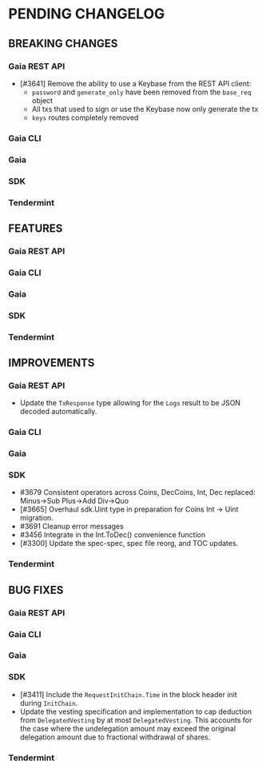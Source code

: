 # PENDING CHANGELOG

<!----------------------------- BREAKING CHANGES ----------------------------->

## BREAKING CHANGES

### Gaia REST API

* [\#3641] Remove the ability to use a Keybase from the REST API client:
  * `password` and `generate_only` have been removed from the `base_req` object
  * All txs that used to sign or use the Keybase now only generate the tx
  * `keys` routes completely removed

### Gaia CLI

### Gaia

### SDK

### Tendermint

<!--------------------------------- FEATURES --------------------------------->

## FEATURES

### Gaia REST API

### Gaia CLI

### Gaia

### SDK

### Tendermint

<!------------------------------- IMPROVEMENTS ------------------------------->

## IMPROVEMENTS

### Gaia REST API

* Update the `TxResponse` type allowing for the `Logs` result to be JSON
decoded automatically.

### Gaia CLI

### Gaia

### SDK

* \#3679 Consistent operators across Coins, DecCoins, Int, Dec
          replaced: Minus->Sub Plus->Add Div->Quo
* [\#3665] Overhaul sdk.Uint type in preparation for Coins Int -> Uint migration.
* \#3691 Cleanup error messages
* \#3456 Integrate in the Int.ToDec() convenience function
* [\#3300] Update the spec-spec, spec file reorg, and TOC updates.

### Tendermint

<!--------------------------------- BUG FIXES -------------------------------->

## BUG FIXES

### Gaia REST API

### Gaia CLI

### Gaia

### SDK

* [\#3411] Include the `RequestInitChain.Time` in the block header init during
`InitChain`.
* Update the vesting specification and implementation to cap deduction from
`DelegatedVesting` by at most `DelegatedVesting`. This accounts for the case where
the undelegation amount may exceed the original delegation amount due to
fractional withdrawal of shares.

### Tendermint
